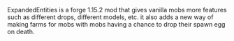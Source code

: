 ExpandedEntities is a forge 1.15.2 mod that gives vanilla mobs more features such as different drops, different models, etc. it also adds a new way of making farms for mobs with mobs having a chance to drop their spawn egg on death.
